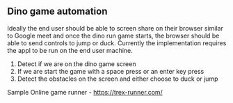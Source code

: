 ## Dino game automation

Ideally the end user should be able to screen share on their browser similar to Google meet and once the dino run game starts, the browser should be able to send controls to jump or duck. Currently the implementation requires the appl to be run on the end user machine.

1. Detect if we are on the dino game screen
2. If we are start the game with a space press or an enter key press
3. Detect the obstacles on the screen and either choose to duck or jump

Sample Online game runner - https://trex-runner.com/